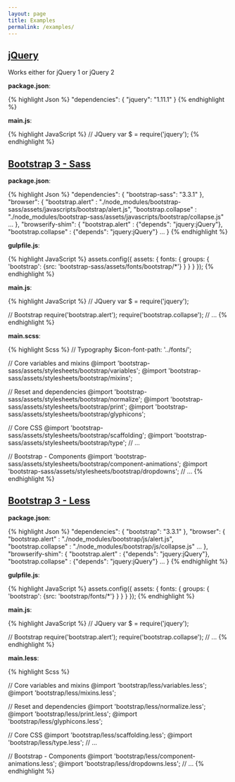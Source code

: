 ```yaml
---
layout: page
title: Examples
permalink: /examples/
---
```


[jQuery](http://jquery.com/)
----------------------------

Works either for jQuery 1 or jQuery 2

**package.json**:

{% highlight Json %}
"dependencies": {
    "jquery": "1.11.1"
}
{% endhighlight %}

**main.js**:

{% highlight JavaScript %}
// JQuery
var $ = require('jquery');
{% endhighlight %}

[Bootstrap 3 - Sass](http://getbootstrap.com/)
----------------------------------------------

**package.json**:

{% highlight Json %}
"dependencies": {
    "bootstrap-sass": "3.3.1"
},
"browser": {
    "bootstrap.alert"      : "./node_modules/bootstrap-sass/assets/javascripts/bootstrap/alert.js",
    "bootstrap.collapse"   : "./node_modules/bootstrap-sass/assets/javascripts/bootstrap/collapse.js"
    ...
},
"browserify-shim": {
    "bootstrap.alert"      : {"depends": "jquery:jQuery"},
    "bootstrap.collapse"   : {"depends": "jquery:jQuery"}
    ...
}
{% endhighlight %}

**gulpfile.js**:

{% highlight JavaScript %}
assets.config({
    assets: {
        fonts: {
            groups: {
                'bootstrap': {src: 'bootstrap-sass/assets/fonts/bootstrap/*'}
            }
        }
    }
});
{% endhighlight %}

**main.js**:

{% highlight JavaScript %}
// JQuery
var $ = require('jquery');

// Bootstrap
require('bootstrap.alert');
require('bootstrap.collapse');
// ...
{% endhighlight %}

**main.scss**:

{% highlight Scss %}
// Typography
$icon-font-path: '../fonts/';

// Core variables and mixins
@import 'bootstrap-sass/assets/stylesheets/bootstrap/variables';
@import 'bootstrap-sass/assets/stylesheets/bootstrap/mixins';

// Reset and dependencies
@import 'bootstrap-sass/assets/stylesheets/bootstrap/normalize';
@import 'bootstrap-sass/assets/stylesheets/bootstrap/print';
@import 'bootstrap-sass/assets/stylesheets/bootstrap/glyphicons';

// Core CSS
@import 'bootstrap-sass/assets/stylesheets/bootstrap/scaffolding';
@import 'bootstrap-sass/assets/stylesheets/bootstrap/type';
// ...

// Bootstrap - Components
@import 'bootstrap-sass/assets/stylesheets/bootstrap/component-animations';
@import 'bootstrap-sass/assets/stylesheets/bootstrap/dropdowns';
// ...
{% endhighlight %}


[Bootstrap 3 - Less](http://getbootstrap.com/)
----------------------------------------------

**package.json**:

{% highlight Json %}
"dependencies": {
    "bootstrap": "3.3.1"
},
"browser": {
    "bootstrap.alert"      : "./node_modules/bootstrap/js/alert.js",
    "bootstrap.collapse"   : "./node_modules/bootstrap/js/collapse.js"
    ...
},
"browserify-shim": {
    "bootstrap.alert"      : {"depends": "jquery:jQuery"},
    "bootstrap.collapse"   : {"depends": "jquery:jQuery"}
    ...
}
{% endhighlight %}

**gulpfile.js**:

{% highlight JavaScript %}
assets.config({
    assets: {
        fonts: {
            groups: {
                'bootstrap': {src: 'bootstrap/fonts/*'}
            }
        }
    }
});
{% endhighlight %}

**main.js**:

{% highlight JavaScript %}
// JQuery
var $ = require('jquery');

// Bootstrap
require('bootstrap.alert');
require('bootstrap.collapse');
// ...
{% endhighlight %}

**main.less**:

{% highlight Scss %}

// Core variables and mixins
@import 'bootstrap/less/variables.less';
@import 'bootstrap/less/mixins.less';

// Reset and dependencies
@import 'bootstrap/less/normalize.less';
@import 'bootstrap/less/print.less';
@import 'bootstrap/less/glyphicons.less';

// Core CSS
@import 'bootstrap/less/scaffolding.less';
@import 'bootstrap/less/type.less';
// ...

// Bootstrap - Components
@import 'bootstrap/less/component-animations.less';
@import 'bootstrap/less/dropdowns.less';
// ...
{% endhighlight %}
